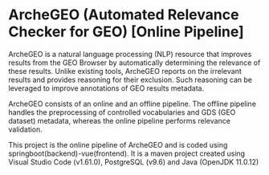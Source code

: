 # ArcheGEO (Automated Relevance Checker for GEO) [Online Pipeline]

ArcheGEO is a natural language processing (NLP) resource that improves results from the GEO Browser by automatically determining the relevance of these results. Unlike existing tools, ArcheGEO reports on the irrelevant results and provides reasoning for their exclusion. Such reasoning can be leveraged to improve annotations of GEO results metadata. 

ArcheGEO consists of an online and an offline pipeline. The offline pipeline handles the preprocessing of controlled vocabularies and GDS (GEO dataset) metadata, whereas the online pipeline performs relevance validation. 

This project is the online pipeline of ArcheGEO and is coded using springboot(backend)-vue(frontend). 
It is a maven project created using Visual Studio Code (v1.61.0), PostgreSQL (v9.6) and Java (OpenJDK 11.0.12)
